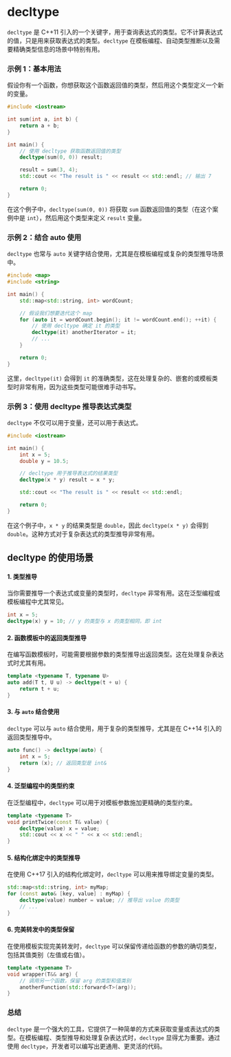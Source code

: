 # decltype

`decltype` 是 C++11 引入的一个关键字，用于查询表达式的类型。它不计算表达式的值，只是用来获取表达式的类型。`decltype` 在模板编程、自动类型推断以及需要精确类型信息的场景中特别有用。

### 示例 1：基本用法

假设你有一个函数，你想获取这个函数返回值的类型，然后用这个类型定义一个新的变量。

```cpp
#include <iostream>

int sum(int a, int b) {
    return a + b;
}

int main() {
    // 使用 decltype 获取函数返回值的类型
    decltype(sum(0, 0)) result;

    result = sum(3, 4);
    std::cout << "The result is " << result << std::endl; // 输出 7

    return 0;
}
```

在这个例子中，`decltype(sum(0, 0))` 将获取 `sum` 函数返回值的类型（在这个案例中是 `int`），然后用这个类型来定义 `result` 变量。

### 示例 2：结合 auto 使用

`decltype` 也常与 `auto` 关键字结合使用，尤其是在模板编程或复杂的类型推导场景中。

```cpp
#include <map>
#include <string>

int main() {
    std::map<std::string, int> wordCount;

    // 假设我们想要迭代这个 map
    for (auto it = wordCount.begin(); it != wordCount.end(); ++it) {
        // 使用 decltype 确定 it 的类型
        decltype(it) anotherIterator = it;
        // ...
    }

    return 0;
}
```

这里，`decltype(it)` 会得到 `it` 的准确类型，这在处理复杂的、嵌套的或模板类型时非常有用，因为这些类型可能很难手动书写。

### 示例 3：使用 decltype 推导表达式类型

`decltype` 不仅可以用于变量，还可以用于表达式。

```cpp
#include <iostream>

int main() {
    int x = 5;
    double y = 10.5;

    // decltype 用于推导表达式的结果类型
    decltype(x * y) result = x * y;

    std::cout << "The result is " << result << std::endl;

    return 0;
}
```

在这个例子中，`x * y` 的结果类型是 `double`，因此 `decltype(x * y)` 会得到 `double`。这种方式对于复杂表达式的类型推导非常有用。

## decltype 的使用场景

#### 1. 类型推导
当你需要推导一个表达式或变量的类型时，`decltype` 非常有用。这在泛型编程或模板编程中尤其常见。

```cpp
int x = 5;
decltype(x) y = 10; // y 的类型与 x 的类型相同，即 int
```

#### 2. 函数模板中的返回类型推导
在编写函数模板时，可能需要根据参数的类型推导出返回类型。这在处理复杂表达式时尤其有用。

```cpp
template <typename T, typename U>
auto add(T t, U u) -> decltype(t + u) {
    return t + u;
}
```

#### 3. 与 `auto` 结合使用
`decltype` 可以与 `auto` 结合使用，用于复杂的类型推导，尤其是在 C++14 引入的返回类型推导中。

```cpp
auto func() -> decltype(auto) {
    int x = 5;
    return (x); // 返回类型是 int&
}
```

#### 4. 泛型编程中的类型约束
在泛型编程中，`decltype` 可以用于对模板参数施加更精确的类型约束。

```cpp
template <typename T>
void printTwice(const T& value) {
    decltype(value) x = value;
    std::cout << x << " " << x << std::endl;
}
```

#### 5. 结构化绑定中的类型推导
在使用 C++17 引入的结构化绑定时，`decltype` 可以用来推导绑定变量的类型。

```cpp
std::map<std::string, int> myMap;
for (const auto& [key, value] : myMap) {
    decltype(value) number = value; // 推导出 value 的类型
    // ...
}
```

#### 6. 完美转发中的类型保留
在使用模板实现完美转发时，`decltype` 可以保留传递给函数的参数的确切类型，包括其值类别（左值或右值）。

```cpp
template <typename T>
void wrapper(T&& arg) {
    // 调用另一个函数，保留 arg 的类型和值类别
    anotherFunction(std::forward<T>(arg));
}
```

### 总结

`decltype` 是一个强大的工具，它提供了一种简单的方式来获取变量或表达式的类型。在模板编程、类型推导和处理复杂表达式时，`decltype` 显得尤为重要。通过使用 `decltype`，开发者可以编写出更通用、更灵活的代码。
